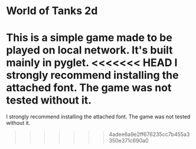 # World of Tanks 2d
This is a simple game made to be played on local network.
It's built mainly in pyglet.
<<<<<<< HEAD
I strongly recommend installing the attached font. The game was not tested without it.
=======
I strongly recommend installing the attached font. The game was not tested without it.
>>>>>>> 4adee6a9e2ff676235cc7b455a3350e371c690a0
